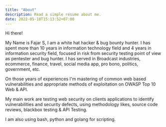 ```yaml
---
title: "About"
description: Read a simple resume about me.
date: 2022-05-18T15:13:52+07:00
---
```

Hi there!

My Name is Fajar S, I am a white hat hacker & bug bounty hunter.
I has spent more than 10 years in information technology field and
4 years in information security field, focused in risk from security
testing point of view as pentester and bug hunter. I has served in
Broadcast industries, ecommerce, finance, travel, social media app,
pro bono, politics, government, etc.

On those years of experiences I'm mastering of common web
based vulnerabilities and appropriate methods of exploitation on
OWASP Top 10 Web & API.

My main work are testing web security on clients
applications to identify vulnerabilities and security defects, using
methodology likes, source code reviews, blackbox testing & API
Testing. 

I am also using bash, python and golang for scripting.
